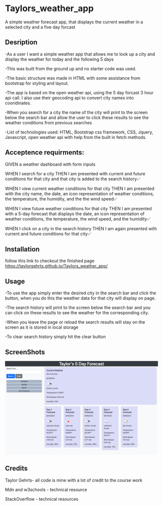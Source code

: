 


# Taylors_weather_app
A simple weather forecast app, that displays the current weather in a selected city and a five day forcast


## Desription


-As a user I want a simple weather app that allows me to look up a city and display the weather for today and the following 5 days

-This was built from the ground up and no starter code was used.

-The basic structure was made in HTML with some assistance from bootstrap for styling and layout.

-The app is based on the open weather api, using the 5 day forcast 3 hour api call.  I also use their geocoding api to convert city names into cooridinates.

-When you search for a city the name of the city will print to the screen below the search bar and allow the user to click these results to see the weather conditions from previous searches

-List of technologies used: HTML, Bootstrap css framework, CSS, Jquery, Javascript, open weather api with help from the built in fetch methods.


## Acceptence requirments:


GIVEN a weather dashboard with form inputs

WHEN I search for a city
THEN I am presented with current and future conditions for that city and that city is added to the search history✅

WHEN I view current weather conditions for that city
THEN I am presented with the city name, the date, an icon representation of weather conditions, the temperature, the humidity, and the the wind speed✅

WHEN I view future weather conditions for that city
THEN I am presented with a 5-day forecast that displays the date, an icon representation of weather conditions, the temperature, the wind speed, and the humidity✅

WHEN I click on a city in the search history
THEN I am again presented with current and future conditions for that city✅

## Installation


follow this link to checkout the finished page https://taylorgehrts.github.io/Taylors_weather_app/

## Usage


-To use the app simply enter the desired city in the search bar and click the button, when you do this the weather data for that city will display on page.

-The search history will print to the screen below the search bar and you can click on these results to see the weather for the corresponding city.

-When you leave the page or reload the search results will stay on the screen as it is stored in local storage

-To clear search history simply hit the clear button


## ScreenShots


![Start](./docs/assets/_Users_taylorgehrts_bootcamp_Taylors_weather_app_docs_index.html%20(2).png)



## Credits

Taylor Gehrts- all code is mine with a lot of credit to the course work

Mdn and w3schools - technical resource

StackOverflow - technical resources
